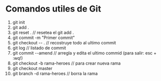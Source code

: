 # Comandos utiles de Git

1. git init 
2. git add .
3. git reset .                      // resetea el git add .
4. git commit -m "Primer commit"
5. git checkout -- .                // recostruye todo al ultimo commit
6. git log                          // listado de commit
7. git commit --amend               // arregla y edita el ultimo commid (para salir: esc + :wq!)
8. git checkout -b rama-heroes      // para crear nueva rama
9. git checkout master
10. git branch -d rama-heroes       // borra la rama